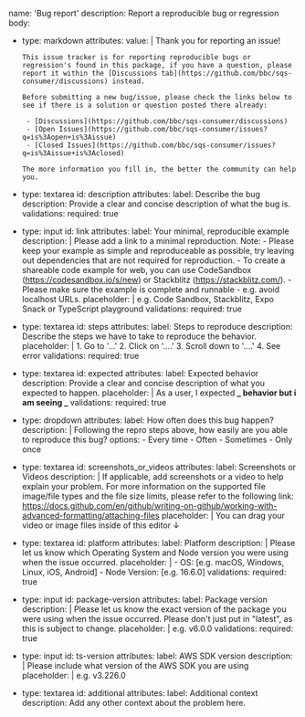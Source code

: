 name: 'Bug report'
description: Report a reproducible bug or regression
body:

- type: markdown
  attributes:
  value: |
  Thank you for reporting an issue!

      This issue tracker is for reporting reproducible bugs or regression's found in this package, if you have a question, please report it within the [Discussions tab](https://github.com/bbc/sqs-consumer/discussions) instead.

      Before submitting a new bug/issue, please check the links below to see if there is a solution or question posted there already:

       - [Discussions](https://github.com/bbc/sqs-consumer/discussions)
       - [Open Issues](https://github.com/bbc/sqs-consumer/issues?q=is%3Aopen+is%3Aissue)
       - [Closed Issues](https://github.com/bbc/sqs-consumer/issues?q=is%3Aissue+is%3Aclosed)

      The more information you fill in, the better the community can help you.

- type: textarea
  id: description
  attributes:
  label: Describe the bug
  description: Provide a clear and concise description of what the bug is.
  validations:
  required: true
- type: input
  id: link
  attributes:
  label: Your minimal, reproducible example
  description: |
  Please add a link to a minimal reproduction.
  Note: - Please keep your example as simple and reproduceable as possible, try leaving out dependencies that are not required for reproduction. - To create a shareable code example for web, you can use CodeSandbox (https://codesandbox.io/s/new) or Stackblitz (https://stackblitz.com/). - Please make sure the example is complete and runnable - e.g. avoid localhost URLs.
  placeholder: |
  e.g. Code Sandbox, Stackblitz, Expo Snack or TypeScript playground
  validations:
  required: true
- type: textarea
  id: steps
  attributes:
  label: Steps to reproduce
  description: Describe the steps we have to take to reproduce the behavior.
  placeholder: | 1. Go to '...' 2. Click on '....' 3. Scroll down to '....' 4. See error
  validations:
  required: true
- type: textarea
  id: expected
  attributes:
  label: Expected behavior
  description: Provide a clear and concise description of what you expected to happen.
  placeholder: |
  As a user, I expected **_ behavior but i am seeing _**
  validations:
  required: true
- type: dropdown
  attributes:
  label: How often does this bug happen?
  description: |
  Following the repro steps above, how easily are you able to reproduce this bug?
  options: - Every time - Often - Sometimes - Only once
- type: textarea
  id: screenshots_or_videos
  attributes:
  label: Screenshots or Videos
  description: |
  If applicable, add screenshots or a video to help explain your problem.
  For more information on the supported file image/file types and the file size limits, please refer
  to the following link: https://docs.github.com/en/github/writing-on-github/working-with-advanced-formatting/attaching-files
  placeholder: |
  You can drag your video or image files inside of this editor ↓
- type: textarea
  id: platform
  attributes:
  label: Platform
  description: |
  Please let us know which Operating System and Node version you were using when the issue occurred.
  placeholder: | - OS: [e.g. macOS, Windows, Linux, iOS, Android] - Node Version: [e.g. 16.6.0]
  validations:
  required: true
- type: input
  id: package-version
  attributes:
  label: Package version
  description: |
  Please let us know the exact version of the package you were using when the issue occurred. Please don't just put in "latest", as this is subject to change.
  placeholder: |
  e.g. v6.0.0
  validations:
  required: true
- type: input
  id: ts-version
  attributes:
  label: AWS SDK version
  description: |
  Please include what version of the AWS SDK you are using
  placeholder: |
  e.g. v3.226.0
- type: textarea
  id: additional
  attributes:
  label: Additional context
  description: Add any other context about the problem here.
